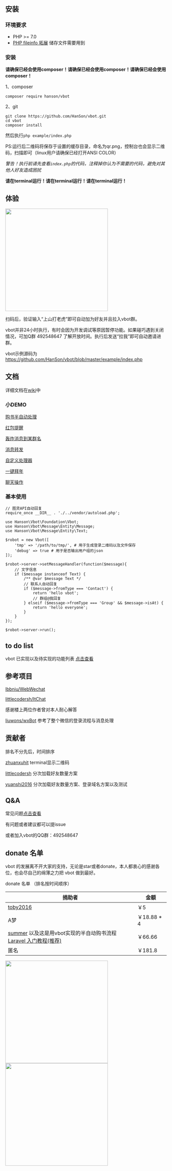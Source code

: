 
## 安装

### 环境要求

- PHP >= 7.0
- [PHP fileinfo 拓展](http://php.net/manual/en/book.fileinfo.php) 储存文件需要用到

### 安装

**请确保已经会使用composer！请确保已经会使用composer！请确保已经会使用composer！**

1、composer

```
composer require hanson/vbot
```

2、git

```
git clone https://github.com/HanSon/vbot.git
cd vbot
composer install
```

然后执行``` php example/index.php ``` 

PS:运行后二维码将保存于设置的缓存目录，命名为qr.png，控制台也会显示二维码，扫描即可（linux用户请确保已经打开ANSI COLOR）

*警告！执行前请先查看`index.php`的代码，注释掉你认为不需要的代码，避免对其他人好友造成困扰*

**请在terminal运行！请在terminal运行！请在terminal运行！**

## 体验

<img src="https://ws2.sinaimg.cn/large/685b97a1gy1fdordpa0cgj20e80e811z.jpg" height="320">

扫码后，验证输入“上山打老虎”即可自动加为好友并且拉入vbot群。

vbot并非24小时执行，有时会因为开发调试等原因暂停功能。如果碰巧遇到关闭情况，可加Q群 492548647 了解开放时间。执行后发送“拉我”即可自动邀请进群。

vbot示例源码为 https://github.com/HanSon/vbot/blob/master/example/index.php


## 文档

详细文档在[wiki](https://github.com/HanSon/vbot/wiki)中

### 小DEMO

[购书半自动处理](http://t.laravel-china.org/laravel-tutorial/5.1/buy-it)

[红包提醒](https://github.com/HanSon/vbot/blob/master/example/hongbao.php)

[轰炸消息到某群名](https://github.com/HanSon/vbot/blob/master/example/group.php)

[消息转发](https://github.com/HanSon/vbot/blob/master/example/forward.php)

[自定义处理器](https://github.com/HanSon/vbot/blob/master/example/custom.php)

[一键拜年](https://github.com/HanSon/vbot/blob/master/example/bainian.php)

[聊天操作](https://github.com/HanSon/vbot/blob/master/example/contact.php)


### 基本使用

```
// 图灵API自动回复
require_once __DIR__ . './../vendor/autoload.php';

use Hanson\Vbot\Foundation\Vbot;
use Hanson\Vbot\Message\Entity\Message;
use Hanson\Vbot\Message\Entity\Text;

$robot = new Vbot([
    'tmp' => '/path/to/tmp/', # 用于生成登录二维码以及文件保存
    'debug' => true # 用于是否输出用户组的json
]);

$robot->server->setMessageHandler(function($message){
    // 文字信息
    if ($message instanceof Text) {
        /** @var $message Text */
        // 联系人自动回复
        if ($message->fromType === 'Contact') {
            return 'hello vbot';
            // 群组@我回复
        } elseif ($message->fromType === 'Group' && $message->isAt) {
            return 'hello everyone';
        }
    }
});

$robot->server->run();

```

## to do list

vbot 已实现以及待实现的功能列表 [点击查看](https://github.com/HanSon/vbot/wiki/todolist)

## 参考项目

[lbbniu/WebWechat](https://github.com/lbbniu/WebWechat)

[littlecodersh/ItChat](https://github.com/littlecodersh/ItChat) 

感谢楼上两位作者曾对本人耐心解答

[liuwons/wxBot](https://github.com/liuwons/wxBot) 参考了整个微信的登录流程与消息处理

## 贡献者

排名不分先后，时间排序

[zhuanxuhit](https://github.com/zhuanxuhit) terminal显示二维码

[littlecodersh](https://github.com/littlecodersh) 分次加载好友数量方案

[yuanshi2016](https://github.com/yuanshi2016) 分次加载好友数量方案、登录域名方案以及测试

## Q&A

常见问题[点击查看](https://github.com/HanSon/vbot/wiki/Q&A)

有问题或者建议都可以提issue

或者加入vbot的QQ群：492548647

## donate 名单

vbot 的发展离不开大家的支持，无论是star或者donate，本人都衷心的感谢各位，也会尽自己的绵薄之力把 vbot 做到最好。

donate 名单 （排名按时间顺序）

|捐助者|金额|
|-----|----|
|[toby2016](https://github.com/toby2016)|￥5|
|A梦|￥18.88 * 4 |
|[summer](https://github.com/summerblue) 以及这是用vbot实现的半自动购书流程[Laravel 入门教程(推荐)](http://t.laravel-china.org/laravel-tutorial/5.1/buy-it)|￥66.66|
|匿名| ￥181.8|

<img src="https://ww2.sinaimg.cn/large/685b97a1gy1fd61orxreaj20yf19fmz1.jpg" height="320"><img src="https://ww2.sinaimg.cn/large/685b97a1gy1fd61qscynwj20ng0zk0tx.jpg" height="320">
